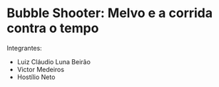 # Bubble Shooter: Melvo e a corrida contra o tempo

Integrantes:
- Luiz Cláudio Luna Beirão
- Victor Medeiros
- Hostílio Neto
